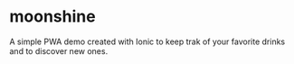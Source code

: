 # moonshine

A simple PWA demo created with Ionic to keep trak of your favorite drinks and to discover new ones.
